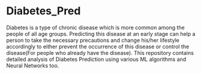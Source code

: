 # Diabetes_Pred
Diabetes is a type of chronic disease which is more common among the people of all age groups. Predicting this disease at an early stage can help a person to take the necessary precautions and change his/her lifestyle accordingly to either prevent the occurrence of this disease or control the disease(For people who already have the disease).
This repository contains detailed analysis of Diabetes Prediction using various ML algorithms and Neural Networks too.
